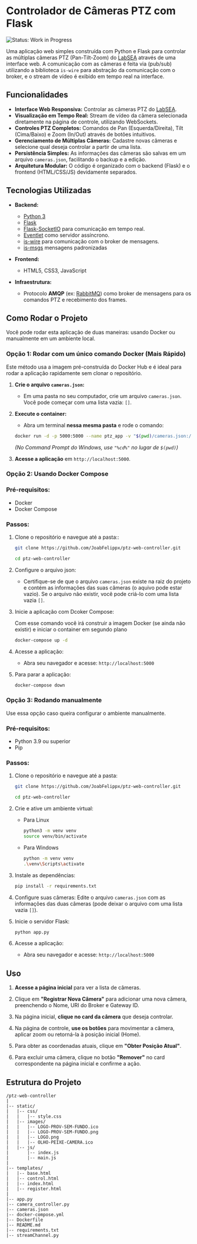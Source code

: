 # Controlador de Câmeras PTZ com Flask
![Status: Work in Progress](https://img.shields.io/badge/Status-Work%20in%20Progress-yellow)

Uma aplicação web simples construída com Python e Flask para controlar as múltiplas câmeras PTZ (Pan-Tilt-Zoom) do [LabSEA](https://github.com/Lab-SEA) através de uma interface web. A comunicação com as câmeras é feita via (pub/sub) utilizando a biblioteca `is-wire` para abstração da comunicação com o broker, e o stream de vídeo é exibido em tempo real na interface.


## Funcionalidades

-   **Interface Web Responsiva:** Controlar as câmeras PTZ do [LabSEA](https://github.com/Lab-SEA).
-   **Visualização em Tempo Real:** Stream de vídeo da câmera selecionada diretamente na página de controle, utilizando WebSockets.
-   **Controles PTZ Completos:** Comandos de Pan (Esquerda/Direita), Tilt (Cima/Baixo) e Zoom (In/Out) através de botões intuitivos.
-   **Gerenciamento de Múltiplas Câmeras:** Cadastre novas câmeras e selecione qual deseja controlar a partir de uma lista.
-   **Persistência Simples:** As informações das câmeras são salvas em um arquivo `cameras.json`, facilitando o backup e a edição.
-   **Arquitetura Modular:** O código é organizado com o backend (Flask) e o frontend (HTML/CSS/JS) devidamente separados.

## Tecnologias Utilizadas

-   **Backend:**
    -   [Python 3](https://www.python.org/)
    -   [Flask](https://flask.palletsprojects.com/)
    -   [Flask-SocketIO](https://flask-socketio.readthedocs.io/) para comunicação em tempo real.
    -   [Eventlet](http://eventlet.net/) como servidor assíncrono.
    -   [is-wire](https://github.com/labviros/is-wire) para comunicação com o broker de mensagens.
    -   [is-msgs](https://github.com/labvisio/is-msgs) mensagens padronizadas

-   **Frontend:**
    -   HTML5, CSS3, JavaScript

-   **Infraestrutura:**
    -   Protocolo **AMQP** (ex: [RabbitMQ](https://www.rabbitmq.com/)) como broker de mensagens para os comandos PTZ e recebimento dos frames.

## Como Rodar o Projeto 

Você pode rodar esta aplicação de duas maneiras: usando Docker ou manualmente em um ambiente local.

### Opção 1: Rodar com um único comando Docker (Mais Rápido)

Este método usa a imagem pré-construída do Docker Hub e é ideal para rodar a aplicação rapidamente sem clonar o repositório.

1.  **Crie o arquivo `cameras.json`:**
    - Em uma pasta no seu computador, crie um arquivo `cameras.json`. Você pode começar com uma lista vazia: `[]`.

2.  **Execute o container:**
    - Abra um terminal **nessa mesma pasta** e rode o comando:
    ```bash
    docker run -d -p 5000:5000 --name ptz_app -v "$(pwd)/cameras.json:/app/cameras.json" joabfelippe30/web-ptz-controller:v1
    ```
    *(No Command Prompt do Windows, use `"%cd%"` no lugar de `$(pwd)`)*

3.  **Acesse a aplicação** em `http://localhost:5000`.


### Opção 2: Usando Docker Compose

### Pré-requisitos:
- Docker
- Docker Compose

### Passos:

1. Clone o repositório e navegue até a pasta::
    ```bash
    git clone https://github.com/JoabFelippx/ptz-web-controller.git

    cd ptz-web-controller
    ```
2. Configure o arquivo json:

    -   Certifique-se de que o arquivo `cameras.json` existe na raiz do projeto e contém as informações das suas câmeras (o aquivo pode estar vazio).  Se o arquivo não existir, você pode criá-lo com uma lista vazia `[]`.
3. Inicie a aplicação com Dcoker Compose:

    Com esse comando você irá construir a imagem Docker (se ainda não existir) e iniciar o container em segundo plano

    ```bash
    docker-compose up -d
    ```

4. Acesse a aplicação:

    - Abra seu navegador e acesse: `http://localhost:5000`

5. Para parar a aplicação:
    ```bash
    docker-compose down
    ```
### Opção 3: Rodando manualmente
Use essa opção caso queira configurar o ambiente manualmente.
### Pré-requisitos:
- Python 3.9 ou superior
- Pip

### Passos:
1. Clone o repositório e navegue até a pasta:
    ```bash
    git clone https://github.com/JoabFelippx/ptz-web-controller.git

    cd ptz-web-controller
    ```
2. Crie e ative um ambiente virtual:

    - Para Linux 
        ```bash
        python3 -m venv venv
        source venv/bin/activate  
        ```
    - Para Windows
        ```bash
        python -m venv venv
        .\venv\Scripts\activate
        ```
3. Instale as dependências:
    ```bash
    pip install -r requirements.txt
    ```
4. Configure suas câmeras:
    Edite o arquivo `cameras.json` com as informações das duas câmeras (pode deixar o arquivo com uma lista vazia `[]`).

5. Inicie o servidor Flask:
    ```bash
    python app.py
    ```
6. Acesse a aplicação:
    - Abra seu navegador e acesse: `http://localhost:5000`


## Uso

1.  **Acesse a página inicial** para ver a lista de câmeras.

2.  Clique em **"Registrar Nova Câmera"** para adicionar uma nova câmera, preenchendo o Nome, URI do Broker e Gateway ID.

3.  Na página inicial, **clique no card da câmera** que deseja controlar.

4.  Na página de controle, **use os botões** para movimentar a câmera, aplicar zoom ou retorná-la à posição inicial (Home).

5.  Para obter as coordenadas atuais, clique em **"Obter Posição Atual"**.

6. Para excluir uma câmera, clique no botão **"Remover"** no card correspondente na página inicial e confirme a ação.

## Estrutura do Projeto
```plaintext
/ptz-web-controller
|
|-- static/
|   |-- css/
|   |   |-- style.css
|   |-- images/
|   |   |-- LOGO-PROV-SEM-FUNDO.ico
|   |   |-- LOGO-PROV-SEM-FUNDO.png
|   |   |-- LOGO.png
|   |   |-- OLHO-PEIXE-CAMERA.ico
|   |-- js/
|       |-- index.js
|       |-- main.js
|
|-- templates/
|   |-- base.html
|   |-- control.html
|   |-- index.html
|   |-- register.html
|
|-- app.py
|-- camera_controller.py
|-- cameras.json
|-- docker-compose.yml
|-- Dockerfile
|-- README.md
|-- requirements.txt
|-- streamChannel.py
